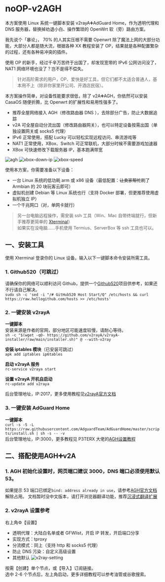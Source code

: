 # noOP-v2AGH

本方案使用 Linux 系统一键脚本安装 v2rayA➕AdGuard Home，作为透明代理和 DNS 服务器，替换掉劝退小白、操作繁琐的 OpenWrt 软（旁）路由方案。 

我先说个「暴论」， 70% 的人其实压根不需要 Openwrt 除了魔法上网的大部分功能，大部分人都是随大流，根据各种 XX 教程安装了 OP，结果就是各种配置繁杂的过程，还有各种易冲突的插件。  

使用 OP 的新手，经过千辛万苦终于出国了，却发现宽带的 IPv6 公网访问没了，NAT1 网络环境也没了？岂不是得不偿失。  
> 针对高阶需求的用户，OP、爱快是好工具，但它们都不太适合普通人，基本用不上（除非你家里开公司、开酒店民宿）。  

本方案操作简单，对设备性能要求很低，除了 v2A➕AGH，你依然可以安装 CasaOS 随便折腾，比 Openwrt 的扩展性和易用性强多了。
- 推荐全屋网络接入 AGH（修改路由器 DNS ），去除部分广告，防止大数据追踪
- v2A 可全屋自动分流出国（修改路由器网关），也可以特定设备按需出国（单独设置网关或 socks5 代理）
- IPv6 正常使用，搭配 Lucky 可以轻松实现远程访问、串流游戏等
- NAT1 正常使用，XBox、Switch 可正常联机，大部分时候不需要游戏加速器
- XBox 可快速修改下载服务器 IP，基本跑满带宽

![agh](https://github.com/juneix/noOP-AGHv2/assets/81808039/bcd3a018-f1ce-434b-9047-f1907f4e83ee)
![xbox-down-ip](https://github.com/juneix/noOP-AGHv2/assets/81808039/efec34fb-0653-4293-85ac-d266fd04f829)
![xbox-speed](https://github.com/juneix/noOP-AGHv2/assets/81808039/38ffa48c-4201-4593-babe-cb3d1a8eb69b)


使用本方案，你需要准备以下设备：
- 一台 Linux 系统的低功耗 arm 或 x86 设备（最低配置：~~让卖家帮忙~~刷了 Armbian 的 20 块玩客云即可）
- 虚拟机创建 Debian 等 Linux 系统也行（支持 Docker 部署，但更推荐使用虚拟机独立 IP）
- 一个千兆网口（对，单网卡就行）
> 另一台电脑远程操作，需安装 ssh 工具（Win、Mac 自带终端就行，但新手推荐更简单的 [Xterminal](https://www.terminal.icu/)）  
> 如果实在没电脑……手机使用 Termius、ServerBox 等 ssh 工具也可以。

## 一、安装工具
使用 Xterminal 登录你的 Linux 设备。输入以下一键脚本命令安装所需工具。

### 1. Github520（可跳过）
请确保你的网络可以顺利访问 Github，提供一个[Github520](https://github.com/521xueweihan/GitHub520)项目供参考，如果还不行请自己解决。  
`sudo sh -c 'sed -i "/# GitHub520 Host Start/Q" /etc/hosts && curl https://raw.hellogithub.com/hosts >> /etc/hosts'`

### 2. 一键安装 v2rayA
**一键脚本**  
安装来源是作者的官网，部分地区可能速度较慢，请耐心等待。  
`sh -c "$(wget -qO- https://github.com/v2rayA/v2rayA-installer/raw/main/installer.sh)" @ --with-v2ray`  

**安装 iptables 模块**（已安装可跳过）  
`apk add iptables ip6tables`

**启动 v2rayA 服务**  
`rc-service v2raya start`  

**设置 v2rayA 开机自启动**  
`rc-update add v2raya`  

后台管理地址，IP:2017，更多使用教程见[v2rayA官方文档](https://v2raya.org)

### 3. 一键安装 AdGuard Home
**一键脚本**  
`curl -s -S -L https://raw.githubusercontent.com/AdguardTeam/AdGuardHome/master/scripts/install.sh | sh -s -- -v`  
后台管理地址，IP:3000，更多教程见 P3TERX 大佬的[AGH设置教程](https://p3terx.com/archives/use-adguard-home-to-build-dns-to-prevent-pollution-and-remove-ads-2.html)

## 二、搭配使用AGH➕v2A
### 1. AGH 初始化设置时，网页端口建议 3000，**DNS 端口必须使用默认 53**。

如果提示 53 端口已绑定`bind: address already in use`，请参考[AGH官方文档](https://adguard-dns.io/kb/zh-CN/adguard-home/faq/#bindinuse)解除占用。
文档暂时没中文版本，请打开浏览器翻译功能，推荐[沉浸式翻译扩展](https://immersivetranslate.com/)

### 2. v2rayA 设置参考
右上角⚙️【设置】  
- 透明代理：大陆白名单或者 GFWlist，开启 IP 转发，开启端口分享
- 实现方式：tproxy
- 分流模式：同上（支持 http 和 socks5 代理）
- 防止 DNS 污染：自定义高级设置
- 其他默认
![v2ray-setting](https://github.com/juneix/noOP-AGHv2/assets/81808039/ffff4967-bc13-4e49-8c47-9b96df553d10)

按需【创建】单个节点，或【导入】订阅链接。  
选中 2-6 个节点后，左上角启动，更多详细教程可以参考油管或谷歌搜索。
